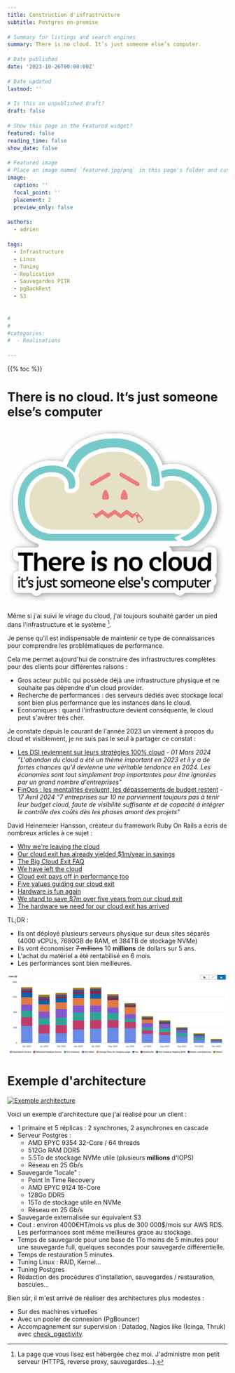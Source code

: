 ```yaml
---
title: Construction d'infrastructure
subtitle: Postgres on-premise

# Summary for listings and search engines
summary: There is no cloud. It’s just someone else’s computer.

# Date published
date: '2023-10-26T00:00:00Z'

# Date updated
lastmod: ''

# Is this an unpublished draft?
draft: false

# Show this page in the Featured widget?
featured: false
reading_time: false
show_date: false

# Featured image
# Place an image named `featured.jpg/png` in this page's folder and customize its options here.
image:
  caption: ''
  focal_point: ''
  placement: 2
  preview_only: false

authors:
  - adrien

tags:
  - Infrastructure
  - Linux
  - Tuning
  - Replication
  - Sauvegardes PITR
  - pgBackRest
  - S3


#
#
#categories:
#  - Realisations

---
```


{{% toc %}}

# There is no cloud. It’s just someone else’s computer

![Someone else computer](someone.png)

Même si j'ai suivi le virage du cloud, j'ai toujours souhaité garder un pied dans l'infrastructure et le système [^1].

[^1]: La page que vous lisez est hébergée chez moi. J'administre mon petit serveur (HTTPS, reverse proxy, sauvegardes...).

Je pense qu'il est indispensable de maintenir ce type de connaissances pour comprendre les problématiques de performance.

Cela me permet aujourd'hui de construire des infrastructures complètes pour des clients pour différentes raisons :

* Gros acteur public qui possède déjà une infrastructure physique et ne souhaite pas dépendre d'un cloud provider.
* Recherche de performances : des serveurs dédiés avec stockage local sont bien plus performance que les instances dans le cloud.
* Economiques : quand l'infrastructure devient conséquente, le cloud peut s'avérer très cher.


Je constate depuis le courant de l'année 2023 un virement à propos du cloud et visiblement, je ne suis pas le seul à partager ce constat :

* [Les DSI reviennent sur leurs stratégies 100% cloud](https://www.cio-online.com/actualites/lire-les-dsi-reviennent-sur-leurs-strategies-100-cloud-15499.html) - *01 Mars 2024*
  *"L'abandon du cloud a été un thème important en 2023 et il y a de fortes chances qu'il devienne une véritable tendance en 2024. Les économies sont tout simplement trop importantes pour être ignorées par un grand nombre d'entreprises"*
* [FinOps : les mentalités évoluent, les dépassements de budget restent](https://www.cio-online.com/actualites/lire-les-dsi-reviennent-sur-leurs-strategies-100-cloud-15499.html) - *17 Avril 2024*
   *"7 entreprises sur 10 ne parviennent toujours pas à tenir leur budget cloud, faute de visibilité suffisante et de capacité à intégrer le contrôle des coûts dès les phases amont des projets"*

David Heinemeier Hansson, créateur du framework Ruby On Rails a écris de nombreux articles à ce sujet :


* [Why we're leaving the cloud](https://world.hey.com/dhh/why-we-re-leaving-the-cloud-654b47e0)
* [Our cloud exit has already yielded $1m/year in savings](https://world.hey.com/dhh/our-cloud-exit-has-already-yielded-1m-year-in-savings-db358dea)
* [The Big Cloud Exit FAQ](https://world.hey.com/dhh/the-big-cloud-exit-faq-20274010)
* [We have left the cloud ](https://world.hey.com/dhh/we-have-left-the-cloud-251760fb)
* [Cloud exit pays off in performance too](https://world.hey.com/dhh/cloud-exit-pays-off-in-performance-too-4c53b697)
* [Five values guiding our cloud exit](https://world.hey.com/dhh/five-values-guiding-our-cloud-exit-638add47)
* [Hardware is fun again](https://world.hey.com/dhh/hardware-is-fun-again-b819d0b4)
* [We stand to save $7m over five years from our cloud exit](https://world.hey.com/dhh/we-stand-to-save-7m-over-five-years-from-our-cloud-exit-53996caa)
* [The hardware we need for our cloud exit has arrived](https://world.hey.com/dhh/the-hardware-we-need-for-our-cloud-exit-has-arrived-99d66966)

TL;DR :

* Ils ont déployé plusieurs serveurs physique sur deux sites séparés (4000 vCPUs, 7680GB de RAM, et 384TB de stockage NVMe)
* Ils vont économiser ~~7 millions~~ 10 **millions** de dollars sur 5 ans.
* L'achat du matériel a été rentabilisé en 6 mois.
* Les performances sont bien meilleures.

![The Big Cloud Exit FAQ](cloud-spend-2022.png)


# Exemple d'architecture


[![Exemple architecture](https://mermaid.ink/img/pako:eNpt0UFrgzAUB_CvEnJSqFBjexHay7zsMCizp9Ud3pKnDdNE0qRj1H73RRthQm95P_4h773cKNcCaU7rVv_wMxhLjkWlSN-s01N0MLIDaTD-fBA7RSVyrcSIJJ05WzCbebPgbObtgjcTf3336zSqIa8h8U2IRBh5RVKCu2LjayTFSxxyLOR4q534HymzOLSZJPsBLr-KD2MbYZwRZ2NPLAvDLC5vQ3C32w-H1-P7MHX6DBld0Q6N35fw67z5CKmoPWOHFc39UWANrrUVrdTdR8FZXfpHaG6NwxV1vQCLhYTGQDdjD-pDa1_W0F58jUJabd4ePzZ93P0P5KeVog?type=png)](https://mermaid.live/edit#pako:eNpt0UFrgzAUB_CvEnJSqFBjexHay7zsMCizp9Ud3pKnDdNE0qRj1H73RRthQm95P_4h773cKNcCaU7rVv_wMxhLjkWlSN-s01N0MLIDaTD-fBA7RSVyrcSIJJ05WzCbebPgbObtgjcTf3336zSqIa8h8U2IRBh5RVKCu2LjayTFSxxyLOR4q534HymzOLSZJPsBLr-KD2MbYZwRZ2NPLAvDLC5vQ3C32w-H1-P7MHX6DBld0Q6N35fw67z5CKmoPWOHFc39UWANrrUVrdTdR8FZXfpHaG6NwxV1vQCLhYTGQDdjD-pDa1_W0F58jUJabd4ePzZ93P0P5KeVog)

Voici un exemple d'architecture que j'ai réalisé pour un client :

* 1 primaire et 5 réplicas : 2 synchrones, 2 asynchrones en cascade
* Serveur Postgres :
  * AMD EPYC 9354 32-Core / 64 threads
  * 512Go RAM DDR5
  * 5.5To de stockage NVMe utile (plusieurs **millions** d'IOPS)
  * Réseau en 25 Gb/s
* Sauvegarde "locale" :
  * Point In Time Recovery
  * AMD EPYC 9124 16-Core
  * 128Go DDR5
  * 15To de stockage utile en NVMe
  * Réseau en 25 Gb/s
* Sauvegarde externalisée sur équivalent S3
* Cout : environ 4000€HT/mois vs plus de 300 000$/mois sur AWS RDS. Les performances sont même meilleures grace au stockage.
* Temps de sauvegarde pour une base de 1To moins de 5 minutes pour une sauvegarde full, quelques secondes pour sauvegarde différentielle.
* Temps de restauration 5 minutes.
* Tuning Linux : RAID, Kernel...
* Tuning Postgres
* Rédaction des procédures d'installation, sauvegardes / restauration, bascules...


Bien sûr, il m'est arrivé de réaliser des architectures plus modestes :

* Sur des machines virtuelles
* Avec un pooler de connexion (PgBouncer)
* Accompagnement sur supervision : Datadog, Nagios like (Icinga, Thruk) avec [check_pgactivity](https://github.com/OPMDG/check_pgactivity).
